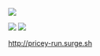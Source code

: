 <a href="https://travis-ci.org/VladislavHexlet/project-lvl3-s222"><img src="https://travis-ci.org/VladislavHexlet/project-lvl3-s222.svg?branch=master" /></a>

<a href="https://codeclimate.com/github/VladislavHexlet/project-lvl3-s222/maintainability"><img src="https://api.codeclimate.com/v1/badges/74fa320b4e6dde747507/maintainability" /></a>  <a href="https://codeclimate.com/github/VladislavHexlet/project-lvl3-s222/test_coverage"><img src="https://api.codeclimate.com/v1/badges/74fa320b4e6dde747507/test_coverage" /></a>

http://pricey-run.surge.sh
